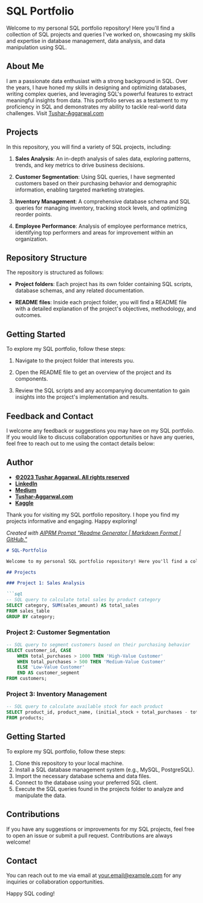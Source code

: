 # SQL Portfolio 

Welcome to my personal SQL portfolio repository! Here you'll find a collection of SQL projects and queries I've worked on, showcasing my skills and expertise in database management, data analysis, and data manipulation using SQL.

## About Me
I am a passionate data enthusiast with a strong background in SQL. Over the years, I have honed my skills in designing and optimizing databases, writing complex queries, and leveraging SQL's powerful features to extract meaningful insights from data. This portfolio serves as a testament to my proficiency in SQL and demonstrates my ability to tackle real-world data challenges. Visit [Tushar-Aggarwal.com](https://www.tushar-aggarwal.com/)

## Projects

In this repository, you will find a variety of SQL projects, including:

1. **Sales Analysis**: An in-depth analysis of sales data, exploring patterns, trends, and key metrics to drive business decisions.

2. **Customer Segmentation**: Using SQL queries, I have segmented customers based on their purchasing behavior and demographic information, enabling targeted marketing strategies.

3. **Inventory Management**: A comprehensive database schema and SQL queries for managing inventory, tracking stock levels, and optimizing reorder points.

4. **Employee Performance**: Analysis of employee performance metrics, identifying top performers and areas for improvement within an organization.

## Repository Structure

The repository is structured as follows:

- **Project folders**: Each project has its own folder containing SQL scripts, database schemas, and any related documentation.

- **README files**: Inside each project folder, you will find a README file with a detailed explanation of the project's objectives, methodology, and outcomes.

## Getting Started

To explore my SQL portfolio, follow these steps:


1. Navigate to the project folder that interests you.

2. Open the README file to get an overview of the project and its components.

3. Review the SQL scripts and any accompanying documentation to gain insights into the project's implementation and results.

## Feedback and Contact

I welcome any feedback or suggestions you may have on my SQL portfolio. If you would like to discuss collaboration opportunities or have any queries, feel free to reach out to me using the contact details below:

## Author
- <ins><b>©2023 Tushar Aggarwal. All rights reserved</b></ins>
- <b>[LinkedIn](https://www.linkedin.com/in/tusharaggarwalinseec/)</b>
- <b>[Medium](https://medium.com/@tushar_aggarwal)</b> 
- <b>[Tushar-Aggarwal.com](https://www.tushar-aggarwal.com/)</b>
- <b>[Kaggle](https://www.kaggle.com/tusharaggarwal27)</b> 

Thank you for visiting my SQL portfolio repository. I hope you find my projects informative and engaging. Happy exploring!


_Created with [AIPRM Prompt "Readme Generator | Markdown Format | GitHub."](https://www.aiprm.com/prompts/softwareengineering/text-editor/1794387468406222848/)_

```markdown
# SQL-Portfolio

Welcome to my personal SQL portfolio repository! Here you'll find a collection of SQL projects and queries I've worked on, showcasing my skills and expertise in database management, data analysis, and data manipulation using SQL.

## Projects

### Project 1: Sales Analysis

```sql
-- SQL query to calculate total sales by product category
SELECT category, SUM(sales_amount) AS total_sales
FROM sales_table
GROUP BY category;
```

### Project 2: Customer Segmentation

```sql
-- SQL query to segment customers based on their purchasing behavior
SELECT customer_id, CASE
    WHEN total_purchases > 1000 THEN 'High-Value Customer'
    WHEN total_purchases > 500 THEN 'Medium-Value Customer'
    ELSE 'Low-Value Customer'
    END AS customer_segment
FROM customers;
```

### Project 3: Inventory Management

```sql
-- SQL query to calculate available stock for each product
SELECT product_id, product_name, (initial_stock + total_purchases - total_sales) AS available_stock
FROM products;
```

## Getting Started

To explore my SQL portfolio, follow these steps:

1. Clone this repository to your local machine.
2. Install a SQL database management system (e.g., MySQL, PostgreSQL).
3. Import the necessary database schema and data files.
4. Connect to the database using your preferred SQL client.
5. Execute the SQL queries found in the projects folder to analyze and manipulate the data.

## Contributions

If you have any suggestions or improvements for my SQL projects, feel free to open an issue or submit a pull request. Contributions are always welcome!

## Contact

You can reach out to me via email at [your.email@example.com](mailto:your.email@example.com) for any inquiries or collaboration opportunities.

Happy SQL coding!
```
```